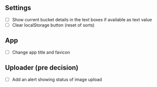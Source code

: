 ## Settings
- [ ] Show current bucket details in the text boxes if available as text value
- [ ] Clear localStorage button (reset of sorts)
## App
- [ ] Change app title and favicon
## Uploader (pre decision)
- [ ] Add an alert showing status of image upload
